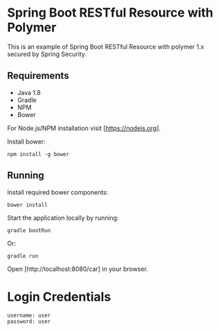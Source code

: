 # Spring Boot RESTful Resource with Polymer

This is an example of Spring Boot RESTful Resource with polymer 1.x secured by Spring Security.

## Requirements

- Java 1.8
- Gradle
- NPM
- Bower

For Node.js/NPM installation visit [https://nodejs.org]. 

Install bower:
 
 ```npm install -g bower```
 
## Running
Install required bower components:

```bower install```

Start the application locally by running:
 
```gradle bootRun```

Or:

```gradle run```

Open [http://localhost:8080/car] in your browser.

# Login Credentials
    username: user
    password: user

